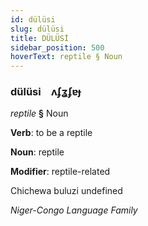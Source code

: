 ```yaml
---
id: dülüsi
slug: dülüsi
title: DÜLÜSİ
sidebar_position: 500
hoverText: reptile § Noun
---
```


### dülüsi&emsp;<span kind="abugida">ʌʄʓʄɐɟ</span>

*reptile* **§** Noun

**Verb**: to be a reptile

**Noun**: reptile

**Modifier**: reptile-related

Chichewa buluzi undefined

*Niger-Congo Language Family*